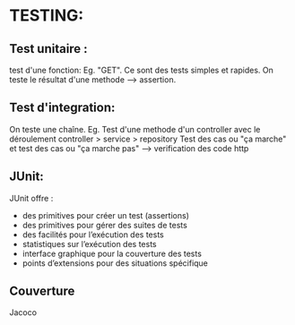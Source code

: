 # TESTING:

## Test unitaire : 
test d'une fonction: Eg. "GET". Ce sont des tests simples et rapides. On teste le résultat d'une methode --> assertion.

## Test d'integration:
On teste une chaîne. 
Eg. Test d'une methode d'un controller avec le déroulement controller > service > repository
Test des cas ou "ça marche" et test des cas ou "ça marche pas"
--> verification des code http

## JUnit: 
JUnit offre :
- des primitives pour créer un test (assertions)
- des primitives pour gérer des suites de tests
- des facilités pour l’exécution des tests
- statistiques sur l’exécution des tests
- interface graphique pour la couverture des tests
- points d’extensions pour des situations spécifique

## Couverture
Jacoco
